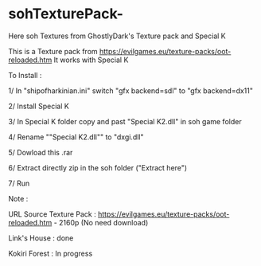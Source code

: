 # sohTexturePack-
Here soh Textures from GhostlyDark's Texture pack and Special K

This is a Texture pack from https://evilgames.eu/texture-packs/oot-reloaded.htm
It works with Special K

To Install :

1/ In "shipofharkinian.ini" switch "gfx backend=sdl" to "gfx backend=dx11" 

2/ Install Special K

3/  In Special K folder copy and past "Special K2.dll" in soh game folder

4/ Rename ""Special K2.dll"" to "dxgi.dll"

5/ Dowload this .rar

6/ Extract directly zip in the soh folder ("Extract here")

7/ Run



Note :

URL Source Texture Pack : https://evilgames.eu/texture-packs/oot-reloaded.htm - 2160p (No need download)

Link's House : done

Kokiri Forest : In progress
